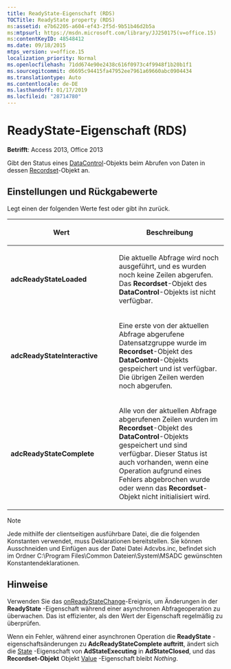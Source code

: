 ```yaml
---
title: ReadyState-Eigenschaft (RDS)
TOCTitle: ReadyState property (RDS)
ms:assetid: e7b62205-a604-ef43-2f5d-9b51b46d2b5a
ms:mtpsurl: https://msdn.microsoft.com/library/JJ250175(v=office.15)
ms:contentKeyID: 48548412
ms.date: 09/18/2015
mtps_version: v=office.15
localization_priority: Normal
ms.openlocfilehash: 71dd674e90e2438c616f0973c4f9948f1b20b1f1
ms.sourcegitcommit: d6695c94415fa47952ee7961a69660abc0904434
ms.translationtype: Auto
ms.contentlocale: de-DE
ms.lasthandoff: 01/17/2019
ms.locfileid: "28714780"
---
```

# <a name="readystate-property-rds"></a>ReadyState-Eigenschaft (RDS)

**Betrifft**: Access 2013, Office 2013

Gibt den Status eines [DataControl](datacontrol-object-rds.md)-Objekts beim Abrufen von Daten in dessen [Recordset](recordset-object-ado.md)-Objekt an.

## <a name="settings-and-return-values"></a>Einstellungen und Rückgabewerte

Legt einen der folgenden Werte fest oder gibt ihn zurück.

<table>
<colgroup>
<col style="width: 50%" />
<col style="width: 50%" />
</colgroup>
<thead>
<tr class="header">
<th><p>Wert</p></th>
<th><p>Beschreibung</p></th>
</tr>
</thead>
<tbody>
<tr class="odd">
<td><p><strong>adcReadyStateLoaded</strong></p></td>
<td><p>Die aktuelle Abfrage wird noch ausgeführt, und es wurden noch keine Zeilen abgerufen. Das <strong>Recordset</strong>-Objekt des <strong>DataControl</strong>-Objekts ist nicht verfügbar.</p></td>
</tr>
<tr class="even">
<td><p><strong>adcReadyStateInteractive</strong></p></td>
<td><p>Eine erste von der aktuellen Abfrage abgerufene Datensatzgruppe wurde im <strong>Recordset</strong>-Objekt des <strong>DataControl</strong>-Objekts gespeichert und ist verfügbar. Die übrigen Zeilen werden noch abgerufen.</p></td>
</tr>
<tr class="odd">
<td><p><strong>adcReadyStateComplete</strong></p></td>
<td><p>Alle von der aktuellen Abfrage abgerufenen Zeilen wurden im <strong>Recordset</strong>-Objekt des <strong>DataControl</strong>-Objekts gespeichert und sind verfügbar.
 Dieser Status ist auch vorhanden, wenn eine Operation aufgrund eines Fehlers abgebrochen wurde oder wenn das <strong>Recordset</strong>-Objekt nicht initialisiert wird.</p></td>
</tr>
</tbody>
</table>

> [!NOTE]
> Jede mithilfe der clientseitigen ausführbare Datei, die die folgenden Konstanten verwendet, muss Deklarationen bereitstellen. Sie können Ausschneiden und Einfügen aus der Datei Datei Adcvbs.inc, befindet sich im Ordner C:\Program Files\Common Dateien\System\MSADC gewünschten Konstantendeklarationen.

## <a name="remarks"></a>Hinweise

Verwenden Sie das [onReadyStateChange](onreadystatechange-event-rds.md)-Ereignis, um Änderungen in der **ReadyState** -Eigenschaft während einer asynchronen Abfrageoperation zu überwachen. Das ist effizienter, als den Wert der Eigenschaft regelmäßig zu überprüfen.

Wenn ein Fehler, während einer asynchronen Operation die **ReadyState** -eigenschaftsänderungen zu **AdcReadyStateComplete auftritt**, ändert sich die [State](state-property-ado.md) -Eigenschaft von **AdStateExecuting** in **AdStateClosed**, und das **Recordset-Objekt** Objekt [Value](value-property-ado.md) -Eigenschaft bleibt *Nothing*.

